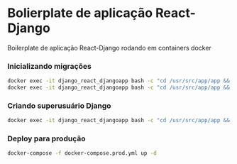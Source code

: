 # Bolierplate de aplicação React-Django

Boilerplate de aplicação React-Django rodando em containers docker

###  Inicializando migrações
```sh
docker exec -it django_react_djangoapp bash -c "cd /usr/src/app/app && python manage.py makemigrations"
docker exec -it django_react_djangoapp bash -c "cd /usr/src/app/app && python manage.py migrate"
```

### Criando superusuário Django
```sh
docker exec -it django_react_djangoapp bash -c "cd /usr/src/app/app && python manage.py createsuperuser"
```

### Deploy para produção
```sh
docker-compose -f docker-compose.prod.yml up -d
```